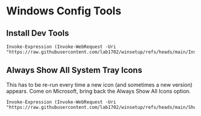 # Windows Config Tools

## Install Dev Tools

    Invoke-Expression (Invoke-WebRequest -Uri "https://raw.githubusercontent.com/lab1702/winsetup/refs/heads/main/InstallTools.ps1").Content

## Always Show All System Tray Icons

This has to be re-run every time a new icon (and sometimes a new version) appears. Come on Microsoft, bring back the Always Show All Icons option.

    Invoke-Expression (Invoke-WebRequest -Uri "https://raw.githubusercontent.com/lab1702/winsetup/refs/heads/main/ShowTrayIcons.ps1").Content
